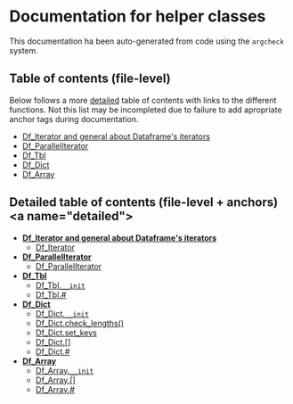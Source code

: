 # Documentation for helper classes

This documentation ha been auto-generated from code using the `argcheck` system.

## Table of contents (file-level)

Below follows a more [detailed](#detailed) table of contents with links to
the different functions. Not this list may be incompleted due to failure to
add apropriate anchor tags during documentation.


- [Df_Iterator and general about Dataframe's iterators](10_iterator.md)
- [Df_ParallelIterator](11_paralleliterator.md)
- [Df_Tbl](20_tbl.md)
- [Df_Dict](21_dict.md)
- [Df_Array](22_array.md)

## Detailed table of contents (file-level + anchors)<a name=\"detailed\">


- **[Df_Iterator and general about Dataframe's iterators](10_iterator.md)**
  - [Df_Iterator](10_iterator.md#Df_Iterator)
- **[Df_ParallelIterator](11_paralleliterator.md)**
  - [Df_ParallelIterator](11_paralleliterator.md#Df_ParallelIterator)
- **[Df_Tbl](20_tbl.md)**
  - [Df_Tbl.`__init`](20_tbl.md#Df_Tbl.__init)
  - [Df_Tbl.#](20_tbl.md#Df_Tbl.#)
- **[Df_Dict](21_dict.md)**
  - [Df_Dict.`__init`](21_dict.md#Df_Dict.__init)
  - [Df_Dict.check_lengths()](21_dict.md#Df_Dict.check_lengths)
  - [Df_Dict.set_keys](21_dict.md#Df_Dict.set_keys)
  - [Df_Dict.[]](21_dict.md#Df_Dict.[])
  - [Df_Dict.#](21_dict.md#Df_Dict.#)
- **[Df_Array](22_array.md)**
  - [Df_Array.`__init`](22_array.md#Df_Array.__init)
  - [Df_Array.[]](22_array.md#Df_Array.[])
  - [Df_Array.#](22_array.md#Df_Array.#)